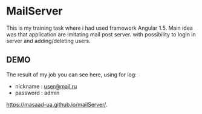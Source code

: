 # MailServer

This is my training task where i had used framework Angular 1.5. Main idea was that application are imitating mail post server.
with possibility to login in server and adding/deleting users.

## DEMO

The result of my job you can see here, using for log:

- nickname : user@mail.ru
- password : admin

https://masaad-ua.github.io/mailServer/.